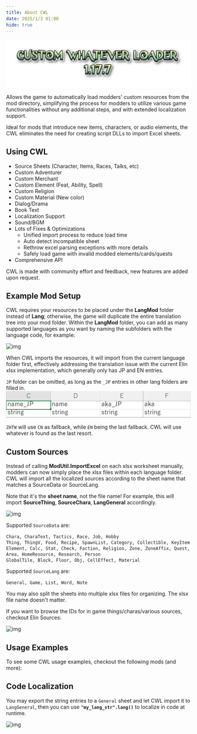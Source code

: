 ```yaml
---
title: About CWL
date: 2025/1/3 01:00
hide: true
---
```


![Version](https://raw.githubusercontent.com/gottyduke/Elin.Plugins/master/CustomWhateverLoader/assets/CWL_banner.png)

Allows the game to automatically load modders' custom resources from the mod directory, simplifying the process for modders to utilize various game functionalities without any additional steps, and with extended localization support.

Ideal for mods that introduce new items, characters, or audio elements, the CWL eliminates the need for creating script DLLs to import Excel sheets.

## Using CWL

- Source Sheets (Character, Items, Races, Talks, etc)
- Custom Adventurer
- Custom Merchant
- Custom Element (Feat, Ability, Spell)
- Custom Religion
- Custom Material (New color)
- Dialog/Drama
- Book Text
- Localization Support 
- Sound/BGM
- Lots of Fixes & Optimizations
    - Unified import process to reduce load time
    - Auto detect incompatible sheet
    - Rethrow excel parsing exceptions with more details
    - Safely load game with invalid modded elements/cards/quests
- Comprehensive API

CWL is made with community effort and feedback, new features are added upon request.

## Example Mod Setup

CWL requires your resources to be placed under the **LangMod** folder instead of **Lang**; otherwise, the game will duplicate the entire translation tree into your mod folder. Within the **LangMod** folder, you can add as many supported languages as you want by naming the subfolders with the language code, for example:

![img](https://i.postimg.cc/tJypn1Ys/image.png)

When CWL imports the resources, it will import from the current language folder first, effectively addressing the translation issue with the current Elin xlsx implementation, which generally only has JP and EN entries.

`JP` folder can be omitted, as long as the `_JP` entries in other lang folders are filled in. 
![](../assets/shared_jp.png)

`ZHTW` will use `CN` as fallback, while `EN` being the last fallback. CWL will use whatever is found as the last resort.

## Custom Sources

Instead of calling **ModUtil.ImportExcel** on each xlsx worksheet manually, modders can now simply place the xlsx files within each language folder. CWL will import all the localized sources according to the sheet name that matches a SourceData or SourceLang.

Note that it's the **sheet name**, not the file name! For example, this will import **SourceThing**, **SourceChara**, **LangGeneral** accordingly.

![img](https://i.postimg.cc/vZqGNjfC/Screenshot-1.png)

Supported `SourceData` are: 
```:no-line-numbers
Chara, CharaText, Tactics, Race, Job, Hobby
Thing, ThingV, Food, Recipe, SpawnList, Category, Collectible, KeyItem
Element, Calc, Stat, Check, Faction, Religion, Zone, ZoneAffix, Quest, Area, HomeResource, Research, Person
GlobalTile, Block, Floor, Obj, CellEffect, Material
```

Supported `SourceLang` are: 
```:no-line-numbers
General, Game, List, Word, Note
```

You may also split the sheets into multiple xlsx files for organizing. The xlsx file name doesn't matter.

If you want to browse the IDs for in game things/charas/various sources, checkout Elin Sources:

![img](https://i.postimg.cc/15wF6V2L/image.png)

## Usage Examples

To see some CWL usage examples, checkout the following mods (and more):

<LinkCard t="Mods Using CWL" u="https://steamcommunity.com/workshop/filedetails/discussion/3370512305/501685815345180661/" />

## Code Localization

You may export the string entries to a `General` sheet and let CWL import it to `LangGeneral`, then you can use **`"my_lang_str".lang()`** to localize in code at runtime.

![img](https://i.postimg.cc/76HS3t8M/image.png)

